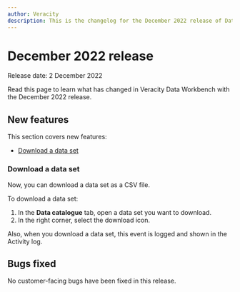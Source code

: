 ```yaml
---
author: Veracity
description: This is the changelog for the December 2022 release of Data Workbench.
---
```


# December 2022 release

Release date: 2 December 2022

Read this page to learn what has changed in Veracity Data Workbench with the December 2022 release.

## New features

This section covers new features:
* [Download a data set](#download-a-data-set)

### Download a data set
Now, you can download a data set as a CSV file.

To download a data set:
1. In the **Data catalogue** tab, open a data set you want to download.
2. In the right corner, select the download icon.

Also, when you download a data set, this event is logged and shown in the Activity log.

## Bugs fixed

No customer-facing bugs have been fixed in this release.